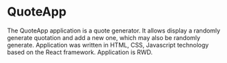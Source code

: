# QuoteApp

The QuoteApp application is a quote generator. 
It allows display a randomly generate quotation and add
a new one, which may also be randomly generate. 
Application was written in HTML, CSS, Javascript technology 
based on the React framework. Application is RWD. 

